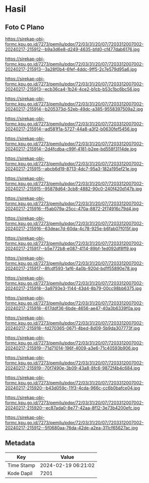 # Hasil

## Foto C Plano

https://sirekap-obj-formc.kpu.go.id/7273/pemilu/pdpr/72/03/31/20/07/7203312007002-20240217-215912--b9a3d6e8-d249-4635-bfd0-cf477dab6176.jpg

https://sirekap-obj-formc.kpu.go.id/7273/pemilu/pdpr/72/03/31/20/07/7203312007002-20240217-215913--3a28f0b4-6fef-4ddc-9ff5-2c7e579d95a6.jpg

https://sirekap-obj-formc.kpu.go.id/7273/pemilu/pdpr/72/03/31/20/07/7203312007002-20240217-215913--ecb36ca4-1b24-4ce2-b1cb-b53c1bc6bc56.jpg

https://sirekap-obj-formc.kpu.go.id/7273/pemilu/pdpr/72/03/31/20/07/7203312007002-20240217-215914--b205373d-52eb-49dc-a385-9558397509a2.jpg

https://sirekap-obj-formc.kpu.go.id/7273/pemilu/pdpr/72/03/31/20/07/7203312007002-20240217-215914--ad581f1a-5727-44a8-a3f2-b0630fef5456.jpg

https://sirekap-obj-formc.kpu.go.id/7273/pemilu/pdpr/72/03/31/20/07/7203312007002-20240217-215914--2d4fcdba-c99f-4181-b2ee-bd558f3114de.jpg

https://sirekap-obj-formc.kpu.go.id/7273/pemilu/pdpr/72/03/31/20/07/7203312007002-20240217-215915--abcb6d19-8713-4dc7-95a3-182a195ef21e.jpg

https://sirekap-obj-formc.kpu.go.id/7273/pemilu/pdpr/72/03/31/20/07/7203312007002-20240217-215915--95878d64-3cb8-4882-90c0-240f420d147b.jpg

https://sirekap-obj-formc.kpu.go.id/7273/pemilu/pdpr/72/03/31/20/07/7203312007002-20240217-215916--f5ab079a-25cc-470a-8872-2f74916c79d4.jpg

https://sirekap-obj-formc.kpu.go.id/7273/pemilu/pdpr/72/03/31/20/07/7203312007002-20240217-215916--63deac7d-60da-4c78-925e-b6fab07f015f.jpg

https://sirekap-obj-formc.kpu.go.id/7273/pemilu/pdpr/72/03/31/20/07/7203312007002-20240217-215917--b5e772b8-e087-4114-89bf-1ed092df8ff9.jpg

https://sirekap-obj-formc.kpu.go.id/7273/pemilu/pdpr/72/03/31/20/07/7203312007002-20240217-215917--8fcdf593-1af6-4a0b-920d-bd1f55890e78.jpg

https://sirekap-obj-formc.kpu.go.id/7273/pemilu/pdpr/72/03/31/20/07/7203312007002-20240217-215918--3a9793e3-1144-43d4-8b79-00cc98bb6375.jpg

https://sirekap-obj-formc.kpu.go.id/7273/pemilu/pdpr/72/03/31/20/07/7203312007002-20240217-215918--617ddf36-6bde-4656-ae47-40a3b6339f0a.jpg

https://sirekap-obj-formc.kpu.go.id/7273/pemilu/pdpr/72/03/31/20/07/7203312007002-20240217-215918--fd270365-0671-4bed-8d09-5b9da307773f.jpg

https://sirekap-obj-formc.kpu.go.id/7273/pemilu/pdpr/72/03/31/20/07/7203312007002-20240217-215919--71d71014-196f-4009-a3e6-71c40593b906.jpg

https://sirekap-obj-formc.kpu.go.id/7273/pemilu/pdpr/72/03/31/20/07/7203312007002-20240217-215919--70f7490e-3b09-43a8-8fc6-9872f4b4c684.jpg

https://sirekap-obj-formc.kpu.go.id/7273/pemilu/pdpr/72/03/31/20/07/7203312007002-20240217-215920--b43d059c-11f3-4cda-966c-cc6b0bafce04.jpg

https://sirekap-obj-formc.kpu.go.id/7273/pemilu/pdpr/72/03/31/20/07/7203312007002-20240217-215920--ec87ada0-8e77-42aa-8f12-3e73b4200efc.jpg

https://sirekap-obj-formc.kpu.go.id/7273/pemilu/pdpr/72/03/31/20/07/7203312007002-20240217-215912--5f0680aa-76da-42de-a2ea-311cf65627ac.jpg


## Metadata

| Key        | Value               |
| ---------- | ------------------- |
| Time Stamp | 2024-02-19 06:21:02 |
| Kode Dapil | 7201                |



